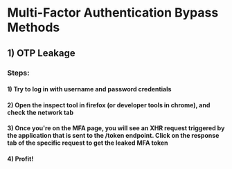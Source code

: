 # Multi-Factor Authentication Bypass Methods

## 1) OTP Leakage

### Steps:

#### 1) Try to log in with username and password credentials

#### 2) Open the inspect tool in firefox (or developer tools in chrome), and check the network tab

#### 3) Once you're on the MFA page, you will see an XHR request triggered by the application that is sent to the /token endpoint. Click on the response tab of the specific request to get the leaked MFA token

#### 4) Profit!



